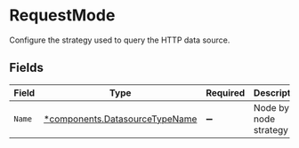 # RequestMode

Configure the strategy used to query the HTTP data source.


## Fields

| Field                                                                           | Type                                                                            | Required                                                                        | Description                                                                     | Example                                                                         |
| ------------------------------------------------------------------------------- | ------------------------------------------------------------------------------- | ------------------------------------------------------------------------------- | ------------------------------------------------------------------------------- | ------------------------------------------------------------------------------- |
| `Name`                                                                          | [*components.DatasourceTypeName](../../models/components/datasourcetypename.md) | :heavy_minus_sign:                                                              | Node by node strategy                                                           | byNode                                                                          |